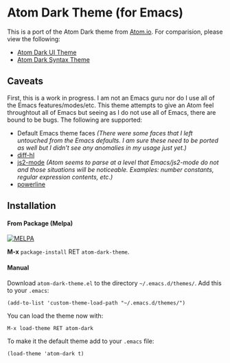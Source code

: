 Atom Dark Theme (for Emacs)
===========================

This is a port of the Atom Dark theme from [Atom.io](https://atom.io/).  For comparision, please view the following:

* [Atom Dark UI Theme](https://atom.io/themes/atom-dark-ui)
* [Atom Dark Syntax Theme](https://atom.io/themes/atom-dark-syntax)

Caveats
-------

First, this is a work in progress.  I am not an Emacs guru nor do I use all of the Emacs features/modes/etc.  This theme
attempts to give an Atom feel throughtout all of Emacs but seeing as I do not use all of Emacs, there are bound to be
bugs.  The following are supported:

* Default Emacs theme faces _(There were some faces that I left untouched from the Emacs defaults.  I am sure these
need to be ported as well but I didn't see any anomalies in my usage just yet.)_
* [diff-hl](https://github.com/dgutov/diff-hl)
* [js2-mode](https://github.com/mooz/js2-mode) _(Atom seems to parse at a level that Emacs/js2-mode do not and those
situations will be noticeable.  Examples: number constants, regular expression contents, etc.)_
* [powerline](https://github.com/milkypostman/powerline)

Installation
-----------
#### From Package (Melpa)

[![MELPA](http://melpa.org/packages/atom-dark-theme-badge.svg)](http://melpa.org/#/atom-dark-theme)

**M-x** `package-install` RET `atom-dark-theme`.

#### Manual

Download `atom-dark-theme.el` to the directory `~/.emacs.d/themes/`. Add this to your
`.emacs`:

```elisp
(add-to-list 'custom-theme-load-path "~/.emacs.d/themes/")
```

You can load the theme now with:

`M-x load-theme RET atom-dark`

To make it the default theme add to your `.emacs` file:

```elisp
(load-theme 'atom-dark t)
```
